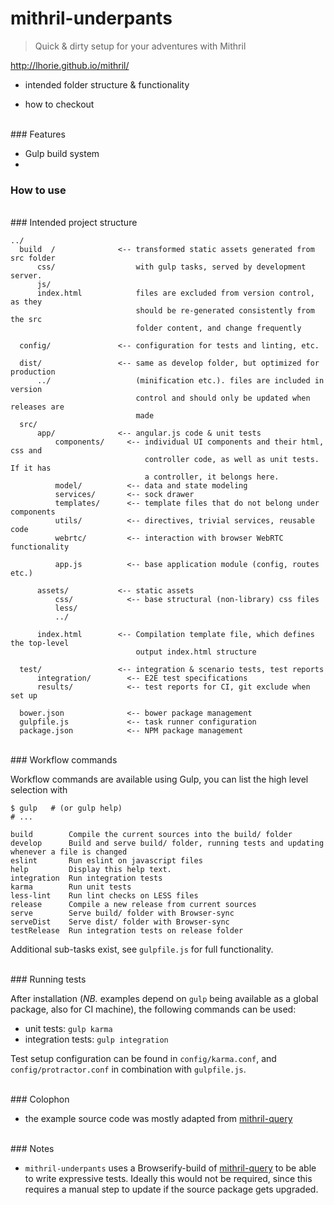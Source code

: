 # mithril-underpants
> Quick &amp; dirty setup for your adventures with Mithril

http://lhorie.github.io/mithril/

- intended folder structure & functionality

- how to checkout

<br>
### Features

- Gulp build system
- 




### How to use


<br>
### Intended project structure

    ../
      build  /              <-- transformed static assets generated from src folder
          css/                  with gulp tasks, served by development server.
          js/
          index.html            files are excluded from version control, as they
                                should be re-generated consistently from the src
                                folder content, and change frequently

      config/               <-- configuration for tests and linting, etc.

      dist/                 <-- same as develop folder, but optimized for production
          ../                   (minification etc.). files are included in version
                                control and should only be updated when releases are
                                made
      src/
          app/              <-- angular.js code & unit tests
              components/     <-- individual UI components and their html, css and
                                  controller code, as well as unit tests. If it has
                                  a controller, it belongs here.
              model/          <-- data and state modeling
              services/       <-- sock drawer
              templates/      <-- template files that do not belong under components
              utils/          <-- directives, trivial services, reusable code
              webrtc/         <-- interaction with browser WebRTC functionality

              app.js          <-- base application module (config, routes etc.)

          assets/           <-- static assets
              css/            <-- base structural (non-library) css files
              less/
              ../

          index.html        <-- Compilation template file, which defines the top-level
                                output index.html structure

      test/                 <-- integration & scenario tests, test reports
          integration/        <-- E2E test specifications
          results/            <-- test reports for CI, git exclude when set up

      bower.json              <-- bower package management
      gulpfile.js             <-- task runner configuration
      package.json            <-- NPM package management

<br>
### Workflow commands

Workflow commands are available using Gulp, you can list the high level selection with

    $ gulp   # (or gulp help)
    # ...

    build        Compile the current sources into the build/ folder
    develop      Build and serve build/ folder, running tests and updating whenever a file is changed
    eslint       Run eslint on javascript files
    help         Display this help text.
    integration  Run integration tests
    karma        Run unit tests
    less-lint    Run lint checks on LESS files
    release      Compile a new release from current sources
    serve        Serve build/ folder with Browser-sync
    serveDist    Serve dist/ folder with Browser-sync
    testRelease  Run integration tests on release folder

Additional sub-tasks exist, see `gulpfile.js` for full functionality.

<br>
### Running tests

After installation (*NB.* examples depend on `gulp` being available as a global package, also for CI machine), the following commands can be used:

- unit tests: `gulp karma`
- integration tests: `gulp integration`

Test setup configuration can be found in `config/karma.conf`, and `config/protractor.conf` in combination with `gulpfile.js`.

<br>
### Colophon

- the example source code was mostly adapted from [mithril-query](https://github.com/StephanHoyer/mithril-query)

<br>
### Notes

- ```mithril-underpants``` uses a Browserify-build of [mithril-query](https://github.com/StephanHoyer/mithril-query) 
  to be able to write expressive tests. Ideally this would not be required, since this requires a manual step to 
  update if the source package gets upgraded.
